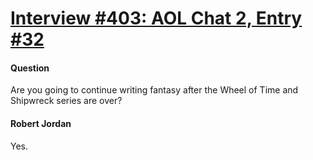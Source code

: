 # [Interview #403: AOL Chat 2, Entry #32](https://www.theoryland.com/intvmain.php?i=403#32)

#### Question

Are you going to continue writing fantasy after the Wheel of Time and Shipwreck series are over?

#### Robert Jordan

Yes.

